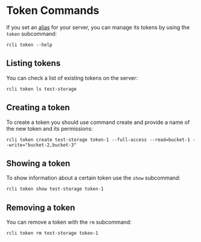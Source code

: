 # Token Commands

If you set an [alias](./aliases.md) for your server, you can manage its tokens by using the `token` subcommand:

```shell
rcli token --help
```

## Listing tokens

You can check a list of existing tokens on the server:

```shell
rcli token ls test-storage
```

## Creating a token

To create a token you should use command create and provide a name of the new token and its permissions:

```shell
rcli token create test-storage token-1 --full-access --read=bucket-1 --write="bucket-2,bucket-3"
```

## Showing a token

To show information about a certain token use the `show` subcommand:

```shell
rcli token show test-storage token-1
```

## Removing a token

You can remove a token with the `rm` subcommand:

```shell
rcli token rm test-storage token-1
```
